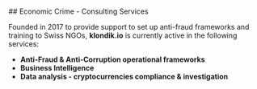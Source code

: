 <br>
<br>
<br>
<br>
## Economic Crime - Consulting Services

Founded in 2017 to provide support to set up anti-fraud frameworks and training to Swiss NGOs, **klondik.io** is currently active in the following services:
* **Anti-Fraud & Anti-Corruption operational frameworks**
* **Business Intelligence**
* **Data analysis - cryptocurrencies compliance & investigation**
